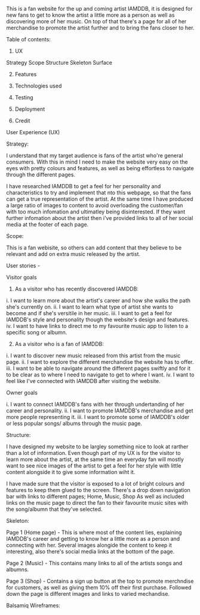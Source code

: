 This is a fan website for the up and coming artist IAMDDB, it is designed for new fans to get
to know the artist a little more as a person as well as discovering more of her music. On top
of that there's a page for all of her merchandise to promote the artist further and to bring 
the fans closer to her.

Table of contents:

1) UX

Strategy
Scope
Structure
Skeleton
Surface

2) Features

3) Technologies used

4) Testing

5) Deployment

6) Credit


User Experience (UX)

Strategy:

I understand that my target audience is fans of the artist who're general consumers. With this in mind
I need to make the website very easy on the eyes with pretty colours and features, as well as being
effortless to navigate through the different pages. 

I have researched IAMDDB to get a feel for her personality and characteristics to try and implement
that nto this webpage, so that the fans can get a true representation of the artist. At the same time
I have produced a large ratio of images to content to avoid overloading the customer/fan with too much
infomation and ultimatley being disinterested. If they want further infomation about the artist then 
i've provided links to all of her social media at the footer of each page.

Scope:

This is a fan webisite, so others can add content that they believe to be relevant and add
on extra music released by the artist.

User stories - 

Visitor goals

1) As a visitor who has recently discovered IAMDDB:

  i. I want to learn more about the artist's career and how she walks the path she's currently on.
 ii. I want to learn what type of artist she wants to become and if she's versitile in her music.
iii. I want to get a feel for IAMDDB's style and personality though the website's design and features.
 iv. I want to have links to direct me to my favourite music app to listen to a specific song or albumn.

2) As a visitor who is a fan of IAMDDB:

  i. I want to discover new music released from this artist from the music page.
 ii. I want to explore the different merchandise the website has to offer.
iii. I want to be able to navigate around the different pages swiftly and for it to be clear
     as to where I need to navigate to get to where I want.
 iv. I want to feel like I've connected with IAMDDB after visiting the website.

 Owner goals

  i. I want to connect IAMDDB's fans with her through undertanding of her career and personality.
 ii. I want to promote IAMDDB's merchandise and get more people representing it.
iii. I want to promote some of IAMDDB's older or less popular songs/ albums through the music page.

Structure:

I have designed my website to be largley something nice to look at rarther than a lot of information.
Even though part of my UX is for the visitor to learn more about the artist, at the same time an 
everyday fan will mostly want to see nice images of the artist to get a feel for her style with little
content alongside it to give some information wiht it.

I have made sure that the visitor is exposed to a lot of bright colours and features to keep them 
glued to the screen. There's a drop down navigation bar with links to different pages; Home, Music, Shop
As well as included links on the music page to direct the fan to their favourite music sites with the
song/albumn that they've selected.


Skeleton:

Page 1 (Home page) - This is where most of the content lies, explaining IAMDDB's career and getting to
 know her a little more as a person and connecting with her. Several images alongide the content to keep
 it interesting, also there's social media links at the bottom of the page.

Page 2 (Music) - This contains many links to all of the artists songs and albumns.

Page 3 (Shop) - Contains a sign up button at the top to promote merchndise for customers, as well as
 giving them 10% off their first purchase. Followed down the page is different images and links to varied
 mechandise.

 Balsamiq Wireframes: 

